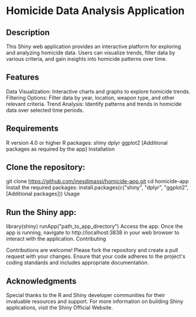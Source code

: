 # Homicide Data Analysis Application

## Description
This Shiny web application provides an interactive platform for exploring and analyzing homicide data. Users can visualize trends, filter data by various criteria, and gain insights into homicide patterns over time.

## Features
Data Visualization: Interactive charts and graphs to explore homicide trends.
Filtering Options: Filter data by year, location, weapon type, and other relevant criteria.
Trend Analysis: Identify patterns and trends in homicide data over selected time periods.

## Requirements
R version 4.0 or higher
R packages:
shiny
dplyr
ggplot2
[Additional packages as required by the app]
Installation

## Clone the repository:
git clone https://github.com/inesdimassi/homicide-app.git
cd homicide-app
Install the required packages:
install.packages(c("shiny", "dplyr", "ggplot2", [Additional packages]))
Usage

## Run the Shiny app:
library(shiny)
runApp("path_to_app_directory")
Access the app: Once the app is running, navigate to http://localhost:3838 in your web browser to interact with the application.
Contributing

Contributions are welcome! Please fork the repository and create a pull request with your changes. Ensure that your code adheres to the project's coding standards and includes appropriate documentation.

## Acknowledgments
Special thanks to the R and Shiny developer communities for their invaluable resources and support.
For more information on building Shiny applications, visit the Shiny Official Website.
